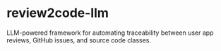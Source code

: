 # review2code-llm
LLM-powered framework for automating traceability between user app reviews, GitHub issues, and source code classes.
